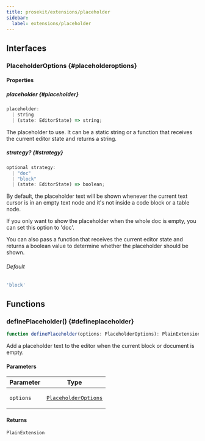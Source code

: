 ```yaml
---
title: prosekit/extensions/placeholder
sidebar:
  label: extensions/placeholder
---
```


<!-- DEBUG memberWithGroups 1 -->

<!-- DEBUG memberWithGroups 4 -->

<!-- DEBUG memberWithGroups 7 -->

<!-- DEBUG memberWithGroups 8 -->

<!-- DEBUG memberWithGroups 9 -->

## Interfaces

### PlaceholderOptions {#placeholderoptions}

<!-- DEBUG memberWithGroups 1 -->

<!-- DEBUG memberWithGroups 4 -->

<!-- DEBUG memberWithGroups 7 -->

<!-- DEBUG memberWithGroups 8 -->

<!-- DEBUG memberWithGroups 9 -->

#### Properties

##### placeholder {#placeholder}

```ts
placeholder: 
  | string
  | (state: EditorState) => string;
```

The placeholder to use. It can be a static string or a function that
receives the current editor state and returns a string.

<!-- DEBUG inheritance start -->

##### strategy? {#strategy}

```ts
optional strategy: 
  | "doc"
  | "block"
  | (state: EditorState) => boolean;
```

By default, the placeholder text will be shown whenever the current text
cursor is in an empty text node and it's not inside a code block or a
table node.

If you only want to show the placeholder when the whole doc is empty, you
can set this option to 'doc'.

You can also pass a function that receives the current editor state and
returns a boolean value to determine whether the placeholder should be
shown.

###### Default

```ts
'block'
```

<!-- DEBUG inheritance start -->

<!-- DEBUG memberWithGroups 10 -->

## Functions

### definePlaceholder() {#defineplaceholder}

```ts
function definePlaceholder(options: PlaceholderOptions): PlainExtension;
```

Add a placeholder text to the editor when the current block or document is
empty.

#### Parameters

<table>
<thead>
<tr>
<th>Parameter</th>
<th>Type</th>
</tr>
</thead>
<tbody>
<tr>
<td>

`options`

</td>
<td>

[`PlaceholderOptions`](#placeholderoptions)

</td>
</tr>
</tbody>
</table>

#### Returns

`PlainExtension`

<!-- DEBUG inheritance start -->

<!-- DEBUG memberWithGroups 10 -->
